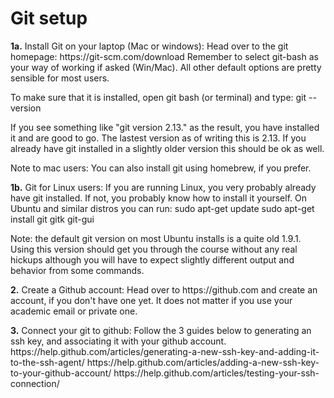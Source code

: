 # Git setup
<p>
<b>1a.</b> Install Git on your laptop (Mac or windows):
Head over to the git homepage: https://git-scm.com/download
Remember to select git-bash as your way of working if asked (Win/Mac).
All other default options are pretty sensible for most users.
 
To make sure that it is installed, open git bash (or terminal) and type:
git --version

If you see something like "git version 2.13.<something>" as the result, you have installed it and are good to go. The lastest version as of writing this is 2.13. If you already have git installed in a slightly older version this should be ok as well.
 
Note to mac users: You can also install git using homebrew, if you prefer.
 
<b>1b.</b> Git for Linux users:
If you are running Linux, you very probably already have git installed. If not, you probably know how to install it yourself.
On Ubuntu and similar distros you can run:
sudo apt-get update
sudo apt-get install git gitk git-gui
 
Note: the default git version on most Ubuntu installs is a quite old 1.9.1. Using this version should get you through the course without any real hickups although you will have to expect slightly different output and behavior from some commands. 
</p> 

<p>
<b>2.</b> Create a Github account:
Head over to https://github.com and create an account, if you don't have one yet. It does not matter if you use your academic email or private one.
</p> 

<p> 
<b>3.</b> Connect your git to github:
Follow the 3 guides below to generating an ssh key, and associating it with your github account.
https://help.github.com/articles/generating-a-new-ssh-key-and-adding-it-to-the-ssh-agent/
https://help.github.com/articles/adding-a-new-ssh-key-to-your-github-account/
https://help.github.com/articles/testing-your-ssh-connection/
</p> 
